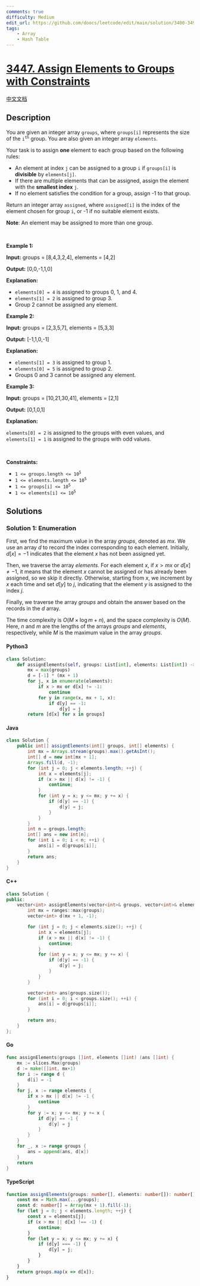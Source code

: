 ```yaml
---
comments: true
difficulty: Medium
edit_url: https://github.com/doocs/leetcode/edit/main/solution/3400-3499/3447.Assign%20Elements%20to%20Groups%20with%20Constraints/README_EN.md
tags:
    - Array
    - Hash Table
---
```


<!-- problem:start -->

# [3447. Assign Elements to Groups with Constraints](https://leetcode.com/problems/assign-elements-to-groups-with-constraints)

[中文文档](/solution/3400-3499/3447.Assign%20Elements%20to%20Groups%20with%20Constraints/README.md)

## Description

<!-- description:start -->

<p>You are given an integer array <code>groups</code>, where <code>groups[i]</code> represents the size of the <code>i<sup>th</sup></code> group. You are also given an integer array <code>elements</code>.</p>

<p>Your task is to assign <strong>one</strong> element to each group based on the following rules:</p>

<ul>
	<li>An element at index <code>j</code> can be assigned to a group <code>i</code> if <code>groups[i]</code> is <strong>divisible</strong> by <code>elements[j]</code>.</li>
	<li>If there are multiple elements that can be assigned, assign the element with the <strong>smallest index</strong> <code>j</code>.</li>
	<li>If no element satisfies the condition for a group, assign -1 to that group.</li>
</ul>

<p>Return an integer array <code>assigned</code>, where <code>assigned[i]</code> is the index of the element chosen for group <code>i</code>, or -1 if no suitable element exists.</p>

<p><strong>Note</strong>: An element may be assigned to more than one group.</p>

<p>&nbsp;</p>
<p><strong class="example">Example 1:</strong></p>

<div class="example-block">
<p><strong>Input:</strong> <span class="example-io">groups = [8,4,3,2,4], elements = [4,2]</span></p>

<p><strong>Output:</strong> <span class="example-io">[0,0,-1,1,0]</span></p>

<p><strong>Explanation:</strong></p>

<ul>
	<li><code>elements[0] = 4</code> is assigned to groups 0, 1, and 4.</li>
	<li><code>elements[1] = 2</code> is assigned to group 3.</li>
	<li>Group 2 cannot be assigned any element.</li>
</ul>
</div>

<p><strong class="example">Example 2:</strong></p>

<div class="example-block">
<p><strong>Input:</strong> <span class="example-io">groups = [2,3,5,7], elements = [5,3,3]</span></p>

<p><strong>Output:</strong> <span class="example-io">[-1,1,0,-1]</span></p>

<p><strong>Explanation:</strong></p>

<ul>
	<li><code>elements[1] = 3</code> is assigned to group 1.</li>
	<li><code>elements[0] = 5</code> is assigned to group 2.</li>
	<li>Groups 0 and 3 cannot be assigned any element.</li>
</ul>
</div>

<p><strong class="example">Example 3:</strong></p>

<div class="example-block">
<p><strong>Input:</strong> <span class="example-io">groups = [10,21,30,41], elements = [2,1]</span></p>

<p><strong>Output:</strong> <span class="example-io">[0,1,0,1]</span></p>

<p><strong>Explanation:</strong></p>

<p><code>elements[0] = 2</code> is assigned to the groups with even values, and <code>elements[1] = 1</code> is assigned to the groups with odd values.</p>
</div>

<p>&nbsp;</p>
<p><strong>Constraints:</strong></p>

<ul>
	<li><code>1 &lt;= groups.length &lt;= 10<sup>5</sup></code></li>
	<li><code>1 &lt;= elements.length &lt;= 10<sup>5</sup></code></li>
	<li><code>1 &lt;= groups[i] &lt;= 10<sup>5</sup></code></li>
	<li><code>1 &lt;= elements[i] &lt;= 10<sup>5</sup></code></li>
</ul>

<!-- description:end -->

## Solutions

<!-- solution:start -->

### Solution 1: Enumeration

First, we find the maximum value in the array $\textit{groups}$, denoted as $\textit{mx}$. We use an array $\textit{d}$ to record the index corresponding to each element. Initially, $\textit{d}[x] = -1$ indicates that the element $x$ has not been assigned yet.

Then, we traverse the array $\textit{elements}$. For each element $x$, if $x > \textit{mx}$ or $\textit{d}[x] \neq -1$, it means that the element $x$ cannot be assigned or has already been assigned, so we skip it directly. Otherwise, starting from $x$, we increment by $x$ each time and set $\textit{d}[y]$ to $j$, indicating that the element $y$ is assigned to the index $j$.

Finally, we traverse the array $\textit{groups}$ and obtain the answer based on the records in the $\textit{d}$ array.

The time complexity is $O(M \times \log m + n)$, and the space complexity is $O(M)$. Here, $n$ and $m$ are the lengths of the arrays $\textit{groups}$ and $\textit{elements}$, respectively, while $M$ is the maximum value in the array $\textit{groups}$.

<!-- tabs:start -->

#### Python3

```python
class Solution:
    def assignElements(self, groups: List[int], elements: List[int]) -> List[int]:
        mx = max(groups)
        d = [-1] * (mx + 1)
        for j, x in enumerate(elements):
            if x > mx or d[x] != -1:
                continue
            for y in range(x, mx + 1, x):
                if d[y] == -1:
                    d[y] = j
        return [d[x] for x in groups]
```

#### Java

```java
class Solution {
    public int[] assignElements(int[] groups, int[] elements) {
        int mx = Arrays.stream(groups).max().getAsInt();
        int[] d = new int[mx + 1];
        Arrays.fill(d, -1);
        for (int j = 0; j < elements.length; ++j) {
            int x = elements[j];
            if (x > mx || d[x] != -1) {
                continue;
            }
            for (int y = x; y <= mx; y += x) {
                if (d[y] == -1) {
                    d[y] = j;
                }
            }
        }
        int n = groups.length;
        int[] ans = new int[n];
        for (int i = 0; i < n; ++i) {
            ans[i] = d[groups[i]];
        }
        return ans;
    }
}
```

#### C++

```cpp
class Solution {
public:
    vector<int> assignElements(vector<int>& groups, vector<int>& elements) {
        int mx = ranges::max(groups);
        vector<int> d(mx + 1, -1);

        for (int j = 0; j < elements.size(); ++j) {
            int x = elements[j];
            if (x > mx || d[x] != -1) {
                continue;
            }
            for (int y = x; y <= mx; y += x) {
                if (d[y] == -1) {
                    d[y] = j;
                }
            }
        }

        vector<int> ans(groups.size());
        for (int i = 0; i < groups.size(); ++i) {
            ans[i] = d[groups[i]];
        }

        return ans;
    }
};
```

#### Go

```go
func assignElements(groups []int, elements []int) (ans []int) {
	mx := slices.Max(groups)
	d := make([]int, mx+1)
	for i := range d {
		d[i] = -1
	}
	for j, x := range elements {
		if x > mx || d[x] != -1 {
			continue
		}
		for y := x; y <= mx; y += x {
			if d[y] == -1 {
				d[y] = j
			}
		}
	}
	for _, x := range groups {
		ans = append(ans, d[x])
	}
	return
}
```

#### TypeScript

```ts
function assignElements(groups: number[], elements: number[]): number[] {
    const mx = Math.max(...groups);
    const d: number[] = Array(mx + 1).fill(-1);
    for (let j = 0; j < elements.length; ++j) {
        const x = elements[j];
        if (x > mx || d[x] !== -1) {
            continue;
        }
        for (let y = x; y <= mx; y += x) {
            if (d[y] === -1) {
                d[y] = j;
            }
        }
    }
    return groups.map(x => d[x]);
}
```

<!-- tabs:end -->

<!-- solution:end -->

<!-- problem:end -->
